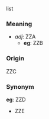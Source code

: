 list
### Meaning
+ _adj_: ZZA
    + __eg__: ZZB

### Origin

ZZC

### Synonym

__eg__: ZZD

+ ZZE


